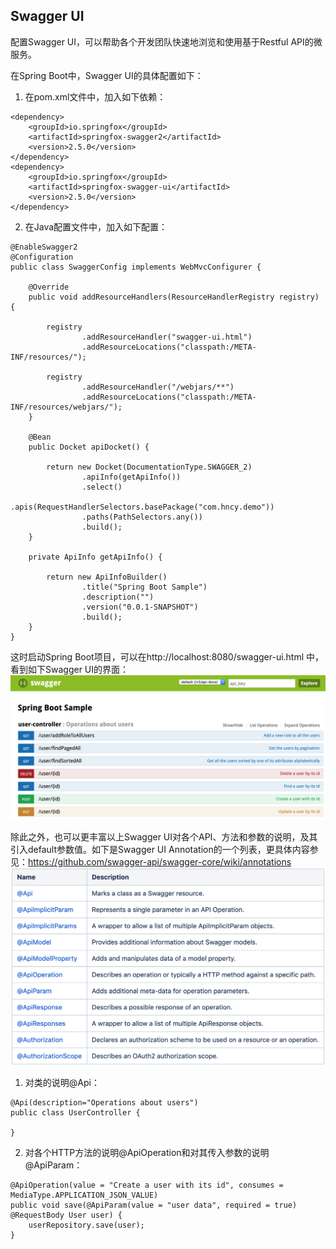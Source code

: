 ## Swagger UI

配置Swagger UI，可以帮助各个开发团队快速地浏览和使用基于Restful API的微服务。

在Spring Boot中，Swagger UI的具体配置如下：

1. 在pom.xml文件中，加入如下依赖：
```
<dependency>
    <groupId>io.springfox</groupId>
    <artifactId>springfox-swagger2</artifactId>
    <version>2.5.0</version>
</dependency>
<dependency>
    <groupId>io.springfox</groupId>
    <artifactId>springfox-swagger-ui</artifactId>
    <version>2.5.0</version>
</dependency>
```

2. 在Java配置文件中，加入如下配置：
```
@EnableSwagger2
@Configuration
public class SwaggerConfig implements WebMvcConfigurer {

    @Override
    public void addResourceHandlers(ResourceHandlerRegistry registry) {

        registry
                .addResourceHandler("swagger-ui.html")
                .addResourceLocations("classpath:/META-INF/resources/");

        registry
                .addResourceHandler("/webjars/**")
                .addResourceLocations("classpath:/META-INF/resources/webjars/");
    }

    @Bean
    public Docket apiDocket() {

        return new Docket(DocumentationType.SWAGGER_2)
                .apiInfo(getApiInfo())
                .select()
                .apis(RequestHandlerSelectors.basePackage("com.hncy.demo"))
                .paths(PathSelectors.any())
                .build();
    }

    private ApiInfo getApiInfo() {

        return new ApiInfoBuilder()
                .title("Spring Boot Sample")
                .description("")
                .version("0.0.1-SNAPSHOT")
                .build();
    }
}
```

这时启动Spring Boot项目，可以在http://localhost:8080/swagger-ui.html 中，看到如下Swagger UI的界面：
![swagger](./pix/swagger.png)

除此之外，也可以更丰富以上Swagger UI对各个API、方法和参数的说明，及其引入default参数值。如下是Swagger UI Annotation的一个列表，更具体内容参见：https://github.com/swagger-api/swagger-core/wiki/annotations
![annotation](./pix/annotation.png)

1. 对类的说明@Api：
```
@Api(description="Operations about users")
public class UserController {

}
```

2. 对各个HTTP方法的说明@ApiOperation和对其传入参数的说明@ApiParam：
```
@ApiOperation(value = "Create a user with its id", consumes = MediaType.APPLICATION_JSON_VALUE)
public void save(@ApiParam(value = "user data", required = true) @RequestBody User user) {
    userRepository.save(user);
}
```
